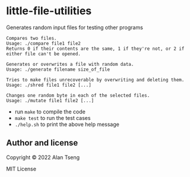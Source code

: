 # little-file-utilities
Generates random input files for testing other programs

```
Compares two files.
Usage: ./compare file1 file2
Returns 0 if their contents are the same, 1 if they're not, or 2 if either file can't be opened.

Generates or overwrites a file with random data.
Usage: ./generate filename size_of_file

Tries to make files unrecoverable by overwriting and deleting them.
Usage: ./shred file1 file2 [...]

Changes one random byte in each of the selected files.
Usage: ./mutate file1 file2 [...]
```

- run `make` to compile the code
- `make test` to run the test cases
- `./help.sh` to print the above help message

## Author and license

Copyright :copyright: 2022 Alan Tseng

MIT License
